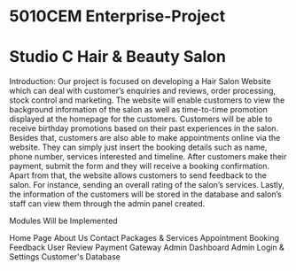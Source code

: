 # 5010CEM Enterprise-Project 
# Studio C Hair & Beauty Salon 

Introduction: 
Our project is focused on developing a Hair Salon Website which can deal with customer’s enquiries and reviews, order processing, stock control and marketing.
The website will enable customers to view the background information of the salon as well as time-to-time promotion displayed at the homepage for the customers. 
Customers will be able to receive birthday promotions based on their past experiences in the salon. 
Besides that, customers are also able to make appointments online via the website. They can simply just insert the booking details such as name, phone number, services interested and timeline. 
After customers make their payment, submit the form and they will receive a booking confirmation. 
Apart from that, the website allows customers to send feedback to the salon. For instance, sending an overall rating of the salon’s services. 
Lastly, the information of the customers will be stored in the database and salon’s staff can view them through the admin panel created. 

Modules Will be Implemented

Home Page
About Us
Contact
Packages & Services
Appointment Booking
Feedback
User Review
Payment Gateway
Admin Dashboard
Admin Login & Settings
Customer's Database
